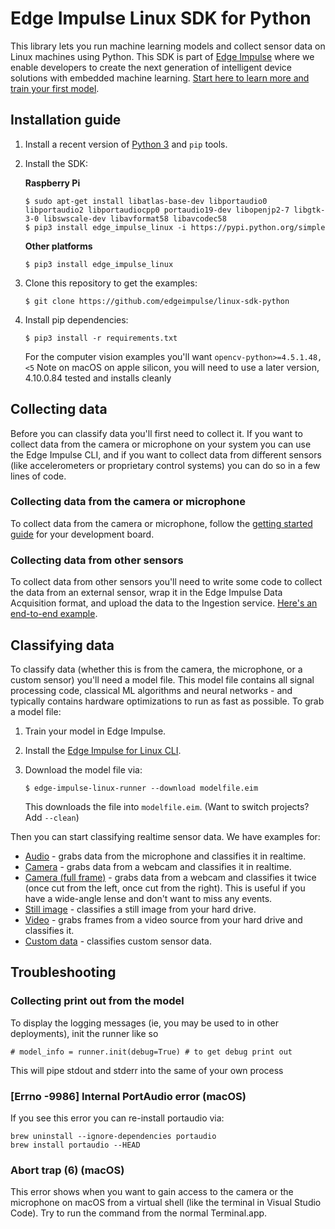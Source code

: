 # Edge Impulse Linux SDK for Python

This library lets you run machine learning models and collect sensor data on Linux machines using Python. This SDK is part of [Edge Impulse](https://www.edgeimpulse.com) where we enable developers to create the next generation of intelligent device solutions with embedded machine learning. [Start here to learn more and train your first model](https://docs.edgeimpulse.com).

## Installation guide

1. Install a recent version of [Python 3](https://www.python.org/downloads/) and `pip` tools.
1. Install the SDK:

    **Raspberry Pi**

    ```
    $ sudo apt-get install libatlas-base-dev libportaudio0 libportaudio2 libportaudiocpp0 portaudio19-dev libopenjp2-7 libgtk-3-0 libswscale-dev libavformat58 libavcodec58
    $ pip3 install edge_impulse_linux -i https://pypi.python.org/simple
    ```

    **Other platforms**

    ```
    $ pip3 install edge_impulse_linux
    ```

1. Clone this repository to get the examples:

    ```
    $ git clone https://github.com/edgeimpulse/linux-sdk-python
    ```

4. Install pip dependencies:

    ```
    $ pip3 install -r requirements.txt
    ```

    For the computer vision examples you'll want `opencv-python>=4.5.1.48,<5`
    Note on macOS on apple silicon, you will need to use a later version,
    4.10.0.84 tested and installs cleanly

## Collecting data

Before you can classify data you'll first need to collect it. If you want to collect data from the camera or microphone on your system you can use the Edge Impulse CLI, and if you want to collect data from different sensors (like accelerometers or proprietary control systems) you can do so in a few lines of code.

### Collecting data from the camera or microphone

To collect data from the camera or microphone, follow the [getting started guide](https://docs.edgeimpulse.com/docs/edge-impulse-for-linux) for your development board.

### Collecting data from other sensors

To collect data from other sensors you'll need to write some code to collect the data from an external sensor, wrap it in the Edge Impulse Data Acquisition format, and upload the data to the Ingestion service. [Here's an end-to-end example](https://github.com/edgeimpulse/linux-sdk-python/blob/master/examples/custom/collect.py).

## Classifying data

To classify data (whether this is from the camera, the microphone, or a custom sensor) you'll need a model file. This model file contains all signal processing code, classical ML algorithms and neural networks - and typically contains hardware optimizations to run as fast as possible. To grab a model file:

1. Train your model in Edge Impulse.
1. Install the [Edge Impulse for Linux CLI](https://docs.edgeimpulse.com/docs/edge-impulse-for-linux).
1. Download the model file via:

    ```
    $ edge-impulse-linux-runner --download modelfile.eim
    ```

    This downloads the file into `modelfile.eim`. (Want to switch projects? Add `--clean`)

Then you can start classifying realtime sensor data. We have examples for:

* [Audio](https://github.com/edgeimpulse/linux-sdk-python/blob/master/examples/audio/classify.py) - grabs data from the microphone and classifies it in realtime.
* [Camera](https://github.com/edgeimpulse/linux-sdk-python/blob/master/examples/image/classify.py) - grabs data from a webcam and classifies it in realtime.
* [Camera (full frame)](https://github.com/edgeimpulse/linux-sdk-python/blob/master/examples/image/classify-full-frame.py) - grabs data from a webcam and classifies it twice (once cut from the left, once cut from the right). This is useful if you have a wide-angle lense and don't want to miss any events.
* [Still image](https://github.com/edgeimpulse/linux-sdk-python/blob/master/examples/image/classify-image.py) - classifies a still image from your hard drive.
* [Video](https://github.com/edgeimpulse/linux-sdk-python/blob/master/examples/image/classify-video.py) - grabs frames from a video source from your hard drive and classifies it.
* [Custom data](https://github.com/edgeimpulse/linux-sdk-python/blob/master/examples/custom/classify.py) - classifies custom sensor data.

## Troubleshooting

### Collecting print out from the model

To display the logging messages (ie, you may be used to in other deployments), init the runner like so
```
# model_info = runner.init(debug=True) # to get debug print out
```
This will pipe stdout and stderr into the same of your own process


### [Errno -9986] Internal PortAudio error (macOS)

If you see this error you can re-install portaudio via:

```
brew uninstall --ignore-dependencies portaudio
brew install portaudio --HEAD​
```

### Abort trap (6) (macOS)

This error shows when you want to gain access to the camera or the microphone on macOS from a virtual shell (like the terminal in Visual Studio Code). Try to run the command from the normal Terminal.app.
